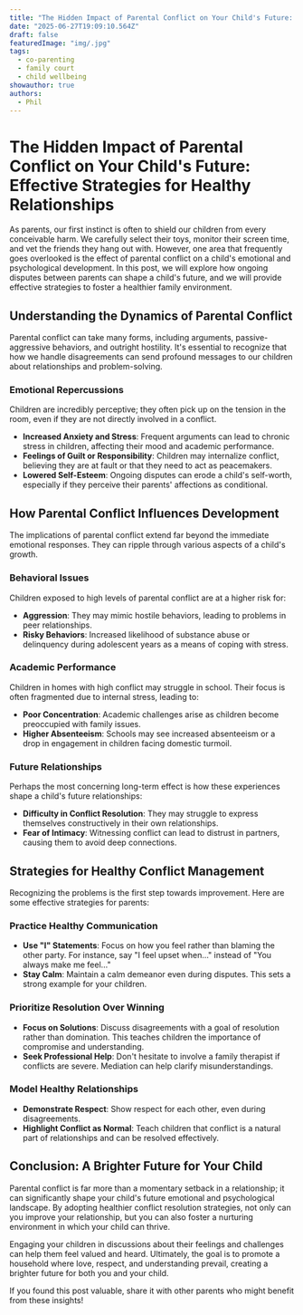 ```yaml
---
title: "The Hidden Impact of Parental Conflict on Your Child's Future: Effective Strategies for Healthy Relationships"
date: "2025-06-27T19:09:10.564Z"
draft: false
featuredImage: "img/.jpg"
tags:
  - co-parenting
  - family court
  - child wellbeing
showauthor: true
authors:
  - Phil
---
```


# The Hidden Impact of Parental Conflict on Your Child's Future: Effective Strategies for Healthy Relationships

As parents, our first instinct is often to shield our children from every conceivable harm. We carefully select their toys, monitor their screen time, and vet the friends they hang out with. However, one area that frequently goes overlooked is the effect of parental conflict on a child's emotional and psychological development. In this post, we will explore how ongoing disputes between parents can shape a child's future, and we will provide effective strategies to foster a healthier family environment.

## Understanding the Dynamics of Parental Conflict

Parental conflict can take many forms, including arguments, passive-aggressive behaviors, and outright hostility. It's essential to recognize that how we handle disagreements can send profound messages to our children about relationships and problem-solving. 

### Emotional Repercussions

Children are incredibly perceptive; they often pick up on the tension in the room, even if they are not directly involved in a conflict. 

- **Increased Anxiety and Stress**: Frequent arguments can lead to chronic stress in children, affecting their mood and academic performance.
- **Feelings of Guilt or Responsibility**: Children may internalize conflict, believing they are at fault or that they need to act as peacemakers.
- **Lowered Self-Esteem**: Ongoing disputes can erode a child's self-worth, especially if they perceive their parents' affections as conditional.

## How Parental Conflict Influences Development

The implications of parental conflict extend far beyond the immediate emotional responses. They can ripple through various aspects of a child's growth.

### Behavioral Issues

Children exposed to high levels of parental conflict are at a higher risk for:

- **Aggression**: They may mimic hostile behaviors, leading to problems in peer relationships.
- **Risky Behaviors**: Increased likelihood of substance abuse or delinquency during adolescent years as a means of coping with stress.

### Academic Performance

Children in homes with high conflict may struggle in school. Their focus is often fragmented due to internal stress, leading to:

- **Poor Concentration**: Academic challenges arise as children become preoccupied with family issues.
- **Higher Absenteeism**: Schools may see increased absenteeism or a drop in engagement in children facing domestic turmoil.

### Future Relationships

Perhaps the most concerning long-term effect is how these experiences shape a child's future relationships:

- **Difficulty in Conflict Resolution**: They may struggle to express themselves constructively in their own relationships.
- **Fear of Intimacy**: Witnessing conflict can lead to distrust in partners, causing them to avoid deep connections.

## Strategies for Healthy Conflict Management

Recognizing the problems is the first step towards improvement. Here are some effective strategies for parents:

### Practice Healthy Communication

- **Use "I" Statements**: Focus on how you feel rather than blaming the other party. For instance, say "I feel upset when..." instead of "You always make me feel..."
- **Stay Calm**: Maintain a calm demeanor even during disputes. This sets a strong example for your children.

### Prioritize Resolution Over Winning

- **Focus on Solutions**: Discuss disagreements with a goal of resolution rather than domination. This teaches children the importance of compromise and understanding.
- **Seek Professional Help**: Don't hesitate to involve a family therapist if conflicts are severe. Mediation can help clarify misunderstandings.

### Model Healthy Relationships

- **Demonstrate Respect**: Show respect for each other, even during disagreements. 
- **Highlight Conflict as Normal**: Teach children that conflict is a natural part of relationships and can be resolved effectively. 

## Conclusion: A Brighter Future for Your Child

Parental conflict is far more than a momentary setback in a relationship; it can significantly shape your child's future emotional and psychological landscape. By adopting healthier conflict resolution strategies, not only can you improve your relationship, but you can also foster a nurturing environment in which your child can thrive. 

Engaging your children in discussions about their feelings and challenges can help them feel valued and heard. Ultimately, the goal is to promote a household where love, respect, and understanding prevail, creating a brighter future for both you and your child.

If you found this post valuable, share it with other parents who might benefit from these insights!

